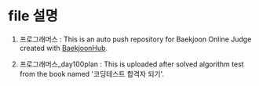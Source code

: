 # file 설명
  1) 프로그래머스 : This is an auto push repository for Baekjoon Online Judge created with [BaekjoonHub](https://github.com/BaekjoonHub/BaekjoonHub).

  2) 프로그래머스_day100plan : This is uploaded after solved algorithm test from the book named '코딩테스트 합격자 되기'.

